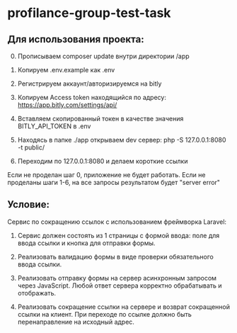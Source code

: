 # profilance-group-test-task

## Для использования проекта:
0. Прописываем composer update внутри директории /app

1. Копируем .env.example как .env

2. Регистрируем аккаунт/авторизируемся на bitly

3. Копируем Access token находящийся по адресу: https://app.bitly.com/settings/api/

4. Вставляем скопированный токен в качестве значения BITLY_API_TOKEN в .env

5. Находясь в папке ./app открываем dev сервер:  php -S 127.0.0.1:8080 -t public/

6. Переходим по 127.0.0.1:8080 и делаем короткие ссылки

Если не проделан шаг 0, приложение не будет работать. Если не проделаны шаги 1-6, на все запросы результатом будет "server error"


## Условие:

Сервис по сокращению ссылок с использованием фреймворка Laravel:

1. Сервис должен состоять из 1 страницы с формой ввода: поле для ввода ссылки и кнопка для отправки формы.

2. Реализовать валидацию формы в виде проверки обязательного ввода ссылки.

3. Реализовать отправку формы на сервер асинхронным запросом через JavaScript. Любой ответ сервера корректно обрабатывать и отображать.

4. Реализовать сокращение ссылки на сервере и возврат сокращенной ссылки на клиент. При переходе по ссылке должно быть перенаправление на исходный адрес.

